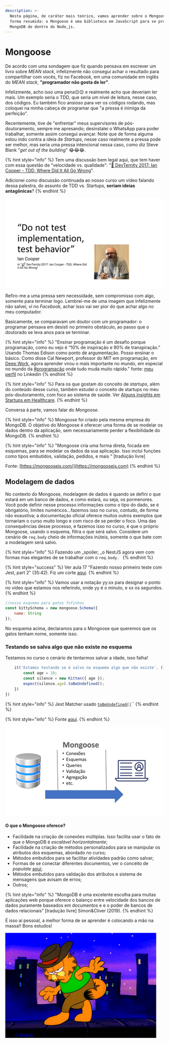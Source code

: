 ```yaml
---
description: >-
  Nesta página, de caráter mais teórico, vamos aprender sobre o Mongoose. De
  forma resumida: o Mongoose é uma biblioteca em JavaScript para se programar o
  MongoDB de dentro do Node,js.
---
```


# Mongoose

De acordo com uma sondagem que fiz quando pensava em escrever um livro sobre _MEAN stack_, infelizmente não consegui achar o resultado para compartilhar com vocês, fiz no Facebook, em uma comunidade em inglês do _MEAN stack_, **"programador não gosta de ler"**. 

Infelizmente, acho isso uma pena😌😌 e realmente acho que deveriam ler mais. Um exemplo seria o TDD, que seria um nível de leitura, nesse caso, dos códigos.  Eu também fico ansioso para ver os códigos rodando, mas coloquei na minha cabeça de programar que "a pressa é inimiga da perfeição". 

Recentemente, tive de "enfrentar" meus supervisores de pós-doutoramento, sempre me apresando; desinstalei o WhatsApp para poder trabalhar, somente assim consegui avançar. Note que de forma alguma estou indo contra a ideia de _Startups_, nesse caso realmente a pressa pode ser melhor, mas seria uma pressa intencional nessa caso, como diz Steve Blank "_get out of the building_" 😂😂😂. 

{% hint style="info" %}
Tem uma discussão bem legal aqui, que tem haver com essa questão de "velocidade vs. qualidade": "[🚀 DevTernity 2017: Ian Cooper - TDD, Where Did It All Go Wrong](https://www.youtube.com/watch?v=EZ05e7EMOLM\&t=3023s)".

Adicionei como discussão continuada ao nosso curso um vídeo falando dessa palestra, do assunto de TDD vs. Startups, **seriam ideias antagônicas**? 
{% endhint %}

![](../.gitbook/assets/TDD.jpg)

Refiro-me a uma pressa sem necessidade, sem compromisso com algo, somente para terminar logo. Lembrei-me de uma imagem que infelizmente não salvei, vi no _Facebook_, achar isso vai ser pior do que achar algo no meu computador. 

Basicamente, se comparavam um doutor com um programador: o programar pensava em desisti no primeiro obstáculo, ao passo que o doutorado se leva anos para se terminar.

{% hint style="info" %}
 "Ensinar programação é um desafio porque programação, como eu vejo é “10% de inspiração e 90% de transpiração.” Usando Thomas Edison como ponto de argumentação. Posso ensinar o básico. Como disse Cal Newport, professor do MIT em programação, em [Deep Work](https://www.amazon.com.br/Deep-Work-Focused-Success-Distracted/dp/1455586692), agora aprender virou o mais importante no mundo, em especial no mundo da [#programação](https://www.linkedin.com/feed/hashtag/?keywords=programa%C3%A7%C3%A3o\&highlightedUpdateUrns=urn%3Ali%3Aactivity%3A6810554764221276160) onde tudo muda muito rápido." fonte: [meu perfil](https://www.linkedin.com/posts/jorgeguerrapires_jorge-guerra-jardim-guanabara-aprenda-activity-6810554764221276160-QTl5) no Linkedin
{% endhint %}

{% hint style="info" %}
Para os que gostam do conceito de _startups_, além do conteúdo desse curso, também estudei o conceito de startups no meu pós-doutoramento, com foco ao sistema de saúde. Ver [Alguns insights em Startups em Healthcare](https://www.youtube.com/watch?v=Ek36DmikYP0). 
{% endhint %}

Conversa à parte, vamos falar do _Mongoose_.

{% hint style="info" %}
Mongoose foi criado pela mesma empresa do MongoDB. O objetivo do Mongoose é oferecer uma forma de se modelar os dados dentro da aplicação, sem necessariamente perder a flexibilidade do MongoDB. 
{% endhint %}

{% hint style="info" %}
"Mongoose cria uma forma direta, focada em esquemas, para se modelar os dados da sua aplicação. Isso inclui funções como tipos embutidos, validação, pedidos, e mais " \[tradução livre]

Fonte: [https://mongoosejs.com/](https://mongoosejs.com)
{% endhint %}

## Modelagem de dados

No contexto do Mongoose, modelagem de dados é quando se defini o que estará em um banco de dados, e como estará, ou seja, os pormenores. Você pode definir nesse processo informações como o tipo do dado, se é obrigatório, limites numéricos...fazemos isso no curso, contudo,  de forma não exaustiva; a documentação oficial oferece muitos outros exemplos que tornariam o curso muito longo e com risco de se perder o foco. Uma das consequências desse processo, e fazemos isso no curso, é que o próprio Mongoose, usando o esquema, filtra o que será salvo. Considere um cenário de `req.body` cheio de informações inúteis, somente o que bate com a modelagem será salvo. 

{% hint style="info" %}
Fazendo um _spoiler, _o NestJS agora vem com formas mas elegantes de se trabalhar com o `req.body. `
{% endhint %}

{% hint style="success" %}
Ver aula 17 "Fazendo nosso primeiro teste com Jest, part 2"  (35:42). Fiz um corte [aqui](https://www.youtube.com/watch?v=vSpDF5AuGR0).
{% endhint %}

{% hint style="info" %}
Vamos usar a notação yy:xx para designar o ponto no vídeo que estamos nos referindo, onde yy é o minuto, e xx os segundos. 
{% endhint %}

```javascript
//nosso esquema para gatos fofinhos 
const kittySchema = new mongoose.Schema({
    name: String
});
```

No esquema acima, declaramos para o Mongoose que queremos que os gatos tenham nome, somente isso. 

### Testando se salva algo que não existe no esquema

Testamos no curso o cenário de tentarmos salvar a idade, isso falha!

```javascript
    it('Estamos testando se é salvo no esquema algo que não existe', () => {
        const age = 10;
        const silence = new Kitten({ age });
        expect(silence.age).toBeUndefined();
    })
})

```

{% hint style="info" %}
Jest Matcher usado [`toBeUndefined()`](https://jestjs.io/docs/expect#tobeundefined)``
{% endhint %}

{% hint style="info" %}
Fonte [aqui](https://github.com/JorgeGuerraPires/curso-mongoose/tree/module\_4). 
{% endhint %}

![Visão esquemática de como funciona o Mongoose. Fonte: adaptado de Simon\&Cliver (2019).  ](<../.gitbook/assets/Mongoose, MongoDB diagrama.jpg>)

#### O que o Mongoose oferece?

* Facilidade na criação de conexões múltiplas. Isso facilita usar o fato de que o MongoDB é _escalável horizontalmente_;
* Facilidade na criação de métodos personalizados para se manipular os atributos dos esquemas, abordado no curso;
* Métodos embutidos para se facilitar atividades padrão como salvar;
* Formas de se conectar diferentes documentos, ver o conceito de _populate_ [aqui](https://www.youtube.com/watch?v=IBZSnb2dxFs);
* Métodos embutidos para validação dos atributos e sistema de mensagens que avisam de erros;
* Outros;

{% hint style="info" %}
"MongoDB é uma excelente escolha para muitas aplicações web porque oferece o balanço entre velocidade dos bancos de dados puramente baseados em documentos e e o poder de bancos de dados relacionais" \[tradução livre] Simon\&Cliver (2019).
{% endhint %}

É isso aí pessoal, a melhor forma de se aprender é colocando a mão na massa!! Bons estudos! 

 

![Bons estudos!](../.gitbook/assets/giphy.gif)
